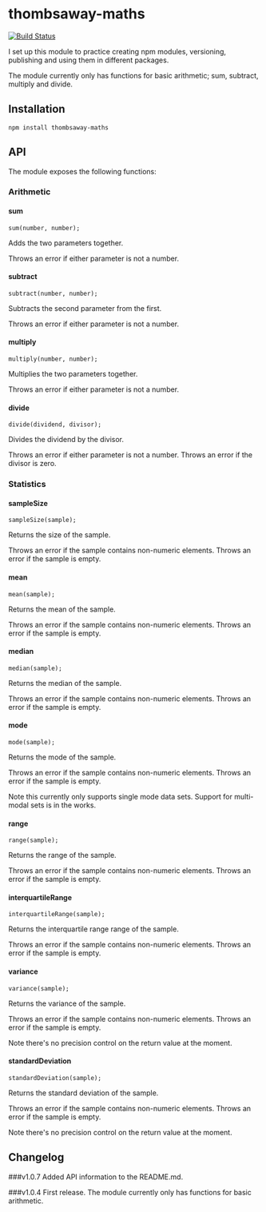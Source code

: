 # thombsaway-maths
[![Build Status](https://travis-ci.org/Thomas-Elder/hobby.node.maths.svg?branch=master)](https://travis-ci.org/Thomas-Elder/hobby.node.maths)

I set up this module to practice creating npm modules, versioning, publishing and using them in different packages. 

The module currently only has functions for basic arithmetic; sum, subtract, multiply and divide.

## Installation
`npm install thombsaway-maths`

## API
The module exposes the following functions:

### Arithmetic
#### sum
`sum(number, number);`

Adds the two parameters together.

Throws an error if either parameter is not a number.

#### subtract
`subtract(number, number);`

Subtracts the second parameter from the first.

Throws an error if either parameter is not a number.

#### multiply
`multiply(number, number);`

Multiplies the two parameters together.

Throws an error if either parameter is not a number.

#### divide
`divide(dividend, divisor);`

Divides the dividend by the divisor. 

Throws an error if either parameter is not a number.
Throws an error if the divisor is zero. 

### Statistics
#### sampleSize
`sampleSize(sample);`

Returns the size of the sample. 

Throws an error if the sample contains non-numeric elements.
Throws an error if the sample is empty.

#### mean
`mean(sample);`

Returns the mean of the sample.

Throws an error if the sample contains non-numeric elements.
Throws an error if the sample is empty.

#### median
`median(sample);`

Returns the median of the sample.

Throws an error if the sample contains non-numeric elements.
Throws an error if the sample is empty.

#### mode
`mode(sample);`

Returns the mode of the sample.

Throws an error if the sample contains non-numeric elements.
Throws an error if the sample is empty.

Note this currently only supports single mode data sets. Support for multi-modal sets is in the works.

#### range
`range(sample);`

Returns the range of the sample.

Throws an error if the sample contains non-numeric elements.
Throws an error if the sample is empty.

#### interquartileRange
`interquartileRange(sample);`

Returns the interquartile range range of the sample.

Throws an error if the sample contains non-numeric elements.
Throws an error if the sample is empty.

#### variance
`variance(sample);`

Returns the variance of the sample.

Throws an error if the sample contains non-numeric elements.
Throws an error if the sample is empty.

Note there's no precision control on the return value at the moment.

#### standardDeviation
`standardDeviation(sample);`

Returns the standard deviation of the sample.

Throws an error if the sample contains non-numeric elements.
Throws an error if the sample is empty.

Note there's no precision control on the return value at the moment.

## Changelog
###v1.0.7
Added API information to the README.md.

###v1.0.4
First release. The module currently only has functions for basic arithmetic.